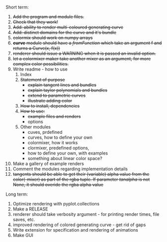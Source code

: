 Short term:

1. ~~Add the program and module files.~~
2. ~~Check that they work!~~
6. ~~Add: ability to render multi-coloured generating curve~~
7. ~~Add: distinct domains for the curve and it's bundle~~
8. ~~colormix should work on numpy arrays~~
12. ~~__curve__ module should have a _fromFunction_ which take an argument f and returns a Curve(x, f(x))~~
10. ~~renderer should issue a WARNING when it is passed an invalid option.~~
13. ~~let a colormixer maker take another mixer as an argument, for more complex color possibilities.~~
4. Write readme - how to use 
    1. Index
    2. ~~Statement of purpose~~
        * ~~explain tangent lines and bundles~~
        * ~~explain taylor polynomials and bundles~~
        * ~~extend to parametric curves~~
        * ~~illustrate adding color~~
    3. ~~How to install, dependencies~~
    4. ~~How to use:~~
        * ~~example files and renders~~
        * options
    4. Other modules
        * cuves, prdefined
        * curves, how to define your own
        * colormixer, how it works
        * clormixer, predefined options,
        * how to define your own, with examples
        * something about linear color space?
3. Make a gallery of example renders
5. Comment the modules regarding implementation details
9. ~~tangents should be able to get their (variable) alpha value from the color(-mixer) as part of the rgba tuple. If parameter _tanalpha_ is not None, it should overide the rgba alpha value~~

Long term:

1. Optimize rendering with pyplot.collections
2. Make a RELEASE
11. renderer should take verbosity argument - for printing render times, file saves, etc.
12. improved rendering of colored generating curve - get rid of gaps
3. Write extension for specification and rendering of animations
4. Make GUI
